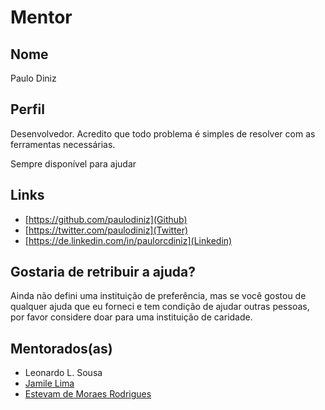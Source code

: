 # Mentor

## Nome

Paulo Diniz

## Perfil

Desenvolvedor. Acredito que todo problema é simples de resolver com as ferramentas necessárias.

Sempre disponível para ajudar

## Links

* [https://github.com/paulodiniz](Github)
* [https://twitter.com/paulodiniz](Twitter)
* [https://de.linkedin.com/in/paulorcdiniz](Linkedin)

## Gostaria de retribuir a ajuda?

Ainda não defini uma instituição de preferência, mas se você gostou de qualquer ajuda que eu forneci e tem condição de ajudar outras pessoas,
por favor considere doar para uma instituição de caridade.

## Mentorados(as)

* Leonardo L. Sousa
* [Jamile Lima](/profiles/pupils/profiles/JamileLima.md)
* [Estevam de Moraes Rodrigues](/profiles/pupils/profiles/estevammr.md)
